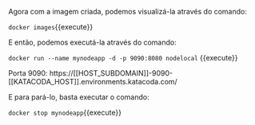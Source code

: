 Agora com a imagem criada, podemos visualizá-la através do comando:

`docker images`{{execute}}

E então, podemos executá-la através do comando:

`docker run --name mynodeapp -d -p 9090:8080 nodelocal` {{execute}}

Porta 9090: https://[[HOST_SUBDOMAIN]]-9090-[[KATACODA_HOST]].environments.katacoda.com/

E para pará-lo, basta executar o comando:

`docker stop mynodeapp`{{execute}}